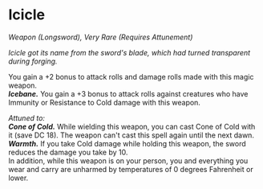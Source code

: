 # Icicle
*Weapon (Longsword), Very Rare (Requires Attunement)*

*Icicle got its name from the sword's blade, which had turned transparent during forging.*

You gain a +2 bonus to attack rolls and damage rolls made with this magic weapon.  
***Icebane.*** You gain a +3 bonus to attack rolls against creatures who have Immunity or Resistance to Cold damage with this weapon.  

*Attuned to:*  
***Cone of Cold.*** While wielding this weapon, you can cast Cone of Cold with it (save DC 18). The weapon can't cast this spell again until the next dawn.  
***Warmth.*** If you take Cold damage while holding this weapon, the sword reduces the damage you take by 10.  
In addition, while this weapon is on your person, you and everything you wear and carry are unharmed by temperatures of 0 degrees Fahrenheit or lower.  